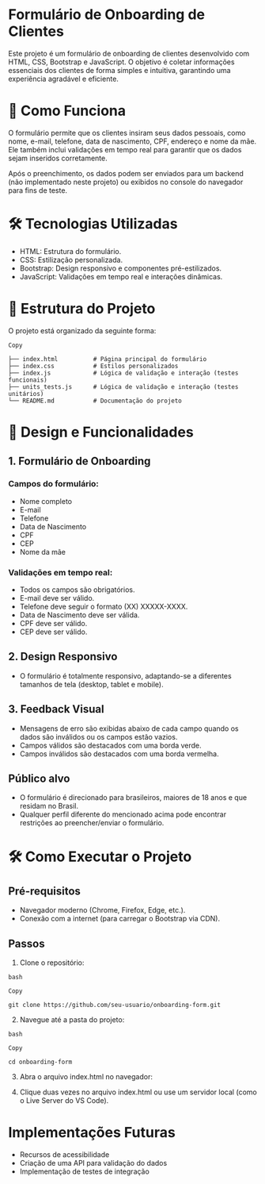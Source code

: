 # Formulário de Onboarding de Clientes
Este projeto é um formulário de onboarding de clientes desenvolvido com HTML, CSS, Bootstrap e JavaScript. O objetivo é coletar informações essenciais dos clientes de forma simples e intuitiva, garantindo uma experiência agradável e eficiente.

# 🚀 Como Funciona
O formulário permite que os clientes insiram seus dados pessoais, como nome, e-mail, telefone, data de nascimento, CPF, endereço e nome da mãe. Ele também inclui validações em tempo real para garantir que os dados sejam inseridos corretamente.

Após o preenchimento, os dados podem ser enviados para um backend (não implementado neste projeto) ou exibidos no console do navegador para fins de teste.

# 🛠️ Tecnologias Utilizadas
* HTML: Estrutura do formulário.
* CSS: Estilização personalizada.
* Bootstrap: Design responsivo e componentes pré-estilizados.
* JavaScript: Validações em tempo real e interações dinâmicas.

# 📂 Estrutura do Projeto
O projeto está organizado da seguinte forma:

`Copy` 

``` onboarding-form/
├── index.html          # Página principal do formulário
├── index.css           # Estilos personalizados
├── index.js            # Lógica de validação e interação (testes funcionais)
├── units_tests.js      # Lógica de validação e interação (testes unitários)
└── README.md           # Documentação do projeto
```

# 🎨 Design e Funcionalidades

## 1. Formulário de Onboarding

### Campos do formulário:

* Nome completo
* E-mail
* Telefone
* Data de Nascimento
* CPF
* CEP
* Nome da mãe

### Validações em tempo real:

* Todos os campos são obrigatórios.
* E-mail deve ser válido.
* Telefone deve seguir o formato (XX) XXXXX-XXXX.
* Data de Nascimento deve ser válida.
* CPF deve ser válido.
* CEP deve ser válido.

## 2. Design Responsivo
* O formulário é totalmente responsivo, adaptando-se a diferentes tamanhos de tela (desktop, tablet e mobile).

## 3. Feedback Visual

* Mensagens de erro são exibidas abaixo de cada campo quando os dados são inválidos ou os campos estão vazios.
* Campos válidos são destacados com uma borda verde.
* Campos inválidos são destacados com uma borda vermelha.

## Público alvo

* O formulário é direcionado para brasileiros, maiores de 18 anos e que residam no Brasil.
* Qualquer perfil diferente do mencionado acima pode encontrar restrições ao preencher/enviar o formulário.


# 🛠️ Como Executar o Projeto

## Pré-requisitos
* Navegador moderno (Chrome, Firefox, Edge, etc.).
* Conexão com a internet (para carregar o Bootstrap via CDN).

## Passos
1. Clone o repositório:

`bash`

`Copy`

`git clone https://github.com/seu-usuario/onboarding-form.git`

2. Navegue até a pasta do projeto:

`bash`

`Copy`

`cd onboarding-form`

3. Abra o arquivo index.html no navegador:

4. Clique duas vezes no arquivo index.html ou use um servidor local (como o Live Server do VS Code).

# Implementações Futuras

* Recursos de acessibilidade
* Criação de uma API para validação do dados
* Implementação de testes de integração